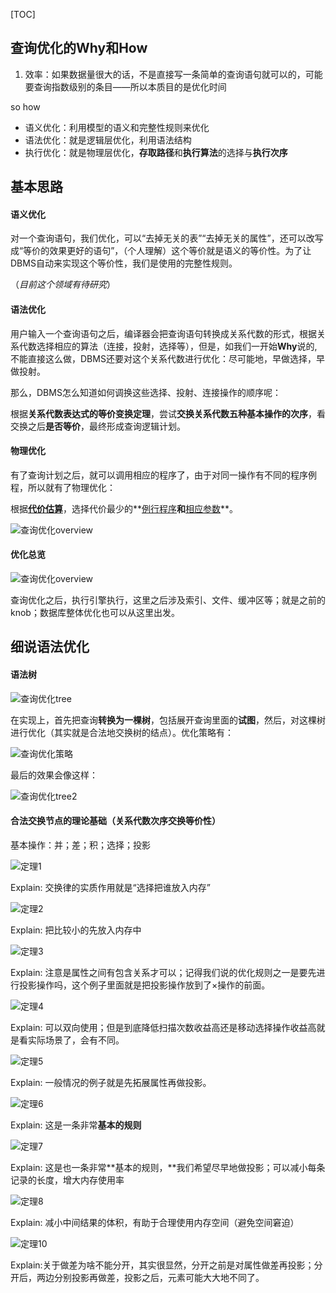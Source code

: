 [TOC]

## 查询优化的Why和How

1. 效率：如果数据量很大的话，不是直接写一条简单的查询语句就可以的，可能要查询指数级别的条目——所以本质目的是优化时间

so how

- 语义优化：利用模型的语义和完整性规则来优化
- 语法优化：就是逻辑层优化，利用语法结构
- 执行优化：就是物理层优化，**存取路径**和**执行算法**的选择与**执行次序**

## 基本思路

#### 语义优化

对一个查询语句，我们优化，可以“去掉无关的表”“去掉无关的属性”，还可以改写成“等价的效果更好的语句”，（个人理解）这个等价就是语义的等价性。为了让DBMS自动来实现这个等价性，我们是使用的完整性规则。

（*目前这个领域有待研究*）

#### 语法优化

用户输入一个查询语句之后，编译器会把查询语句转换成关系代数的形式，根据关系代数选择相应的算法（连接，投射，选择等），但是，如我们一开始**Why**说的,不能直接这么做，DBMS还要对这个关系代数进行优化：尽可能地，早做选择，早做投射。

那么，DBMS怎么知道如何调换这些选择、投射、连接操作的顺序呢：

根据**关系代数表达式的等价变换定理**，尝试**交换关系代数五种基本操作的次序**，看交换之后**是否等价**，最终形成查询逻辑计划。

#### 物理优化

有了查询计划之后，就可以调用相应的程序了，由于对同一操作有不同的程序例程，所以就有了物理优化：

根据<u>**代价估算**</u>，选择代价最少的**<u>例行程序</u>**和**<u>相应参数</u>**。

![查询优化overview](img/查询优化物理.png)

#### 优化总览

![查询优化overview](img/查询优化overview.png)

查询优化之后，执行引擎执行，这里之后涉及索引、文件、缓冲区等；就是之前的knob；数据库整体优化也可以从这里出发。

## 细说语法优化

#### 语法树

![查询优化tree](img/查询优化tree.png)

在实现上，首先把查询**转换为一棵树**，包括展开查询里面的**试图**，然后，对这棵树进行优化（其实就是合法地交换树的结点）。优化策略有：

![查询优化策略](img/查询优化策略.png)

最后的效果会像这样：

![查询优化tree2](img/查询优化tree2.png)

#### 合法交换节点的理论基础（关系代数次序交换等价性）

基本操作：并；差；积；选择；投影

![定理1](img/定理1.png)

Explain: 交换律的实质作用就是“选择把谁放入内存”

![定理2](img/定理2.png)

Explain: 把比较小的先放入内存中

![定理3](img/定理3.png)

Explain: 注意是属性之间有包含关系才可以；记得我们说的优化规则之一是要先进行投影操作吗，这个例子里面就是把投影操作放到了×操作的前面。

![定理4](img/定理4.png)

Explain: 可以双向使用；但是到底降低扫描次数收益高还是移动选择操作收益高就是看实际场景了，会有不同。

![定理5](img/定理5.png)

Explain: 一般情况的例子就是先拓展属性再做投影。

![定理6](img/定理6.png)

Explain: 这是一条非常**基本的规则**

![定理7](img/定理7.png)

Explain: 这是也一条非常**基本的规则，**我们希望尽早地做投影；可以减小每条记录的长度，增大内存使用率

![定理8](img/定理89.png)

Explain: 减小中间结果的体积，有助于合理使用内存空间（避免空间窘迫）

![定理10](img/定理10.png)

Explain:关于做差为啥不能分开，其实很显然，分开之前是对属性做差再投影；分开后，两边分别投影再做差，投影之后，元素可能大大地不同了。